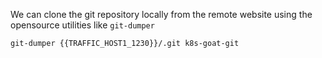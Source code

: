 We can clone the git repository locally from the remote website using the opensource utilities like `git-dumper`

```
git-dumper {{TRAFFIC_HOST1_1230}}/.git k8s-goat-git
```
